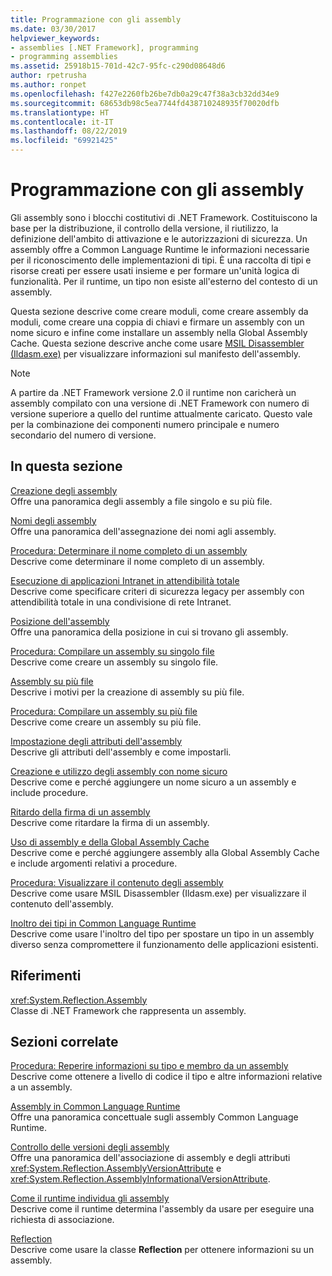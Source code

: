 ```yaml
---
title: Programmazione con gli assembly
ms.date: 03/30/2017
helpviewer_keywords:
- assemblies [.NET Framework], programming
- programming assemblies
ms.assetid: 25918b15-701d-42c7-95fc-c290d08648d6
author: rpetrusha
ms.author: ronpet
ms.openlocfilehash: f427e2260fb26be7db0a29c47f38a3cb32dd34e9
ms.sourcegitcommit: 68653db98c5ea7744fd438710248935f70020dfb
ms.translationtype: HT
ms.contentlocale: it-IT
ms.lasthandoff: 08/22/2019
ms.locfileid: "69921425"
---
```

# <a name="programming-with-assemblies"></a>Programmazione con gli assembly
Gli assembly sono i blocchi costitutivi di .NET Framework. Costituiscono la base per la distribuzione, il controllo della versione, il riutilizzo, la definizione dell'ambito di attivazione e le autorizzazioni di sicurezza. Un assembly offre a Common Language Runtime le informazioni necessarie per il riconoscimento delle implementazioni di tipi. È una raccolta di tipi e risorse creati per essere usati insieme e per formare un'unità logica di funzionalità. Per il runtime, un tipo non esiste all'esterno del contesto di un assembly.  
  
 Questa sezione descrive come creare moduli, come creare assembly da moduli, come creare una coppia di chiavi e firmare un assembly con un nome sicuro e infine come installare un assembly nella Global Assembly Cache. Questa sezione descrive anche come usare [MSIL Disassembler (Ildasm.exe)](../../../docs/framework/tools/ildasm-exe-il-disassembler.md) per visualizzare informazioni sul manifesto dell'assembly.  
  
> [!NOTE]
> A partire da .NET Framework versione 2.0 il runtime non caricherà un assembly compilato con una versione di .NET Framework con numero di versione superiore a quello del runtime attualmente caricato. Questo vale per la combinazione dei componenti numero principale e numero secondario del numero di versione.  
  
## <a name="in-this-section"></a>In questa sezione  
 [Creazione degli assembly](../../../docs/framework/app-domains/create-assemblies.md)  
 Offre una panoramica degli assembly a file singolo e su più file.  
  
 [Nomi degli assembly](../../../docs/framework/app-domains/assembly-names.md)  
 Offre una panoramica dell'assegnazione dei nomi agli assembly.  
  
 [Procedura: Determinare il nome completo di un assembly](../../../docs/framework/app-domains/how-to-determine-assembly-fully-qualified-name.md)  
 Descrive come determinare il nome completo di un assembly.  
  
 [Esecuzione di applicazioni Intranet in attendibilità totale](../../../docs/framework/app-domains/running-intranet-applications-in-full-trust.md)  
 Descrive come specificare criteri di sicurezza legacy per assembly con attendibilità totale in una condivisione di rete Intranet.  
  
 [Posizione dell'assembly](../../../docs/framework/app-domains/assembly-location.md)  
 Offre una panoramica della posizione in cui si trovano gli assembly.  
  
 [Procedura: Compilare un assembly su singolo file](../../../docs/framework/app-domains/how-to-build-a-single-file-assembly.md)  
 Descrive come creare un assembly su singolo file.  
  
 [Assembly su più file](../../../docs/framework/app-domains/multifile-assemblies.md)  
 Descrive i motivi per la creazione di assembly su più file.  
  
 [Procedura: Compilare un assembly su più file](../../../docs/framework/app-domains/how-to-build-a-multifile-assembly.md)  
 Descrive come creare un assembly su più file.  
  
 [Impostazione degli attributi dell'assembly](../../../docs/framework/app-domains/set-assembly-attributes.md)  
 Descrive gli attributi dell'assembly e come impostarli.  
  
 [Creazione e utilizzo degli assembly con nome sicuro](../../../docs/framework/app-domains/create-and-use-strong-named-assemblies.md)  
 Descrive come e perché aggiungere un nome sicuro a un assembly e include procedure.  
  
 [Ritardo della firma di un assembly](../../../docs/framework/app-domains/delay-sign-assembly.md)  
 Descrive come ritardare la firma di un assembly.  
  
 [Uso di assembly e della Global Assembly Cache](../../../docs/framework/app-domains/working-with-assemblies-and-the-gac.md)  
 Descrive come e perché aggiungere assembly alla Global Assembly Cache e include argomenti relativi a procedure.  
  
 [Procedura: Visualizzare il contenuto degli assembly](../../../docs/framework/app-domains/how-to-view-assembly-contents.md)  
 Descrive come usare MSIL Disassembler (Ildasm.exe) per visualizzare il contenuto dell'assembly.  
  
 [Inoltro dei tipi in Common Language Runtime](../../../docs/framework/app-domains/type-forwarding-in-the-common-language-runtime.md)  
 Descrive come usare l'inoltro del tipo per spostare un tipo in un assembly diverso senza compromettere il funzionamento delle applicazioni esistenti.  
  
## <a name="reference"></a>Riferimenti  
 <xref:System.Reflection.Assembly>  
 Classe di .NET Framework che rappresenta un assembly.  
  
## <a name="related-sections"></a>Sezioni correlate  
 [Procedura: Reperire informazioni su tipo e membro da un assembly](../../../docs/framework/app-domains/how-to-obtain-type-and-member-information-from-an-assembly.md)  
 Descrive come ottenere a livello di codice il tipo e altre informazioni relative a un assembly.  
  
 [Assembly in Common Language Runtime](../../../docs/framework/app-domains/assemblies-in-the-common-language-runtime.md)  
 Offre una panoramica concettuale sugli assembly Common Language Runtime.  
  
 [Controllo delle versioni degli assembly](../../../docs/framework/app-domains/assembly-versioning.md)  
 Offre una panoramica dell'associazione di assembly e degli attributi <xref:System.Reflection.AssemblyVersionAttribute> e <xref:System.Reflection.AssemblyInformationalVersionAttribute>.  
  
 [Come il runtime individua gli assembly](../../../docs/framework/deployment/how-the-runtime-locates-assemblies.md)  
 Descrive come il runtime determina l'assembly da usare per eseguire una richiesta di associazione.  
  
 [Reflection](../../../docs/framework/reflection-and-codedom/reflection.md)  
 Descrive come usare la classe **Reflection** per ottenere informazioni su un assembly.
